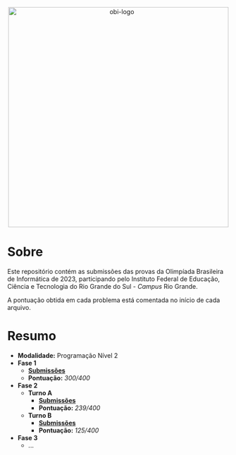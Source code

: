 <p align="center">
    <picture>
        <source media="(prefers-color-scheme: dark)" srcset="https://olimpiada.ic.unicamp.br/static/extras/misc/logo-obi2023.svg">
        <source media="(prefers-color-scheme: light)" srcset="https://olimpiada.ic.unicamp.br/static/extras/misc/logo-obi2023-preto.svg">
        <img src="https://olimpiada.ic.unicamp.br/static/extras/misc/logo-obi2023-preto.svg" width="500" alt="obi-logo">
    </picture>
</p>

# Sobre

Este repositório contém as submissões das provas da Olimpíada Brasileira de Informática de 2023, participando pelo Instituto Federal de Educação, Ciência e Tecnologia do Rio Grande do Sul - _Campus_ Rio Grande. 

A pontuação obtida em cada problema está comentada no início de cada arquivo.

# Resumo

- **Modalidade:** Programação Nível 2
- **Fase 1**
    - **[Submissões](Fase%201)**
    - **Pontuação:** _300/400_
- **Fase 2**
    - **Turno A**
        - **[Submissões](Fase%202/Turno%20A)**
        - **Pontuação:** _239/400_
    - **Turno B**
        - **[Submissões](Fase%202/Turno%20B)**
        - **Pontuação:** _125/400_
- **Fase 3**
    - ...

